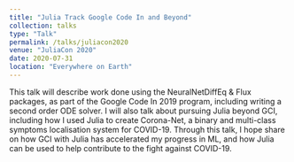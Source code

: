 ```yaml
---
title: "Julia Track Google Code In and Beyond"
collection: talks
type: "Talk"
permalink: /talks/juliacon2020
venue: "JuliaCon 2020"
date: 2020-07-31
location: "Everywhere on Earth"
---
```


This talk will describe work done using the NeuralNetDiffEq & Flux packages, as part of the Google Code In 2019 program, including writing a second order ODE solver. I will also talk about pursuing Julia beyond GCI, including how I used Julia to create Corona-Net, a binary and multi-class symptoms localisation system for COVID-19. Through this talk, I hope share on how GCI with Julia has accelerated my progress in ML, and how Julia can be used to help contribute to the fight against COVID-19.
